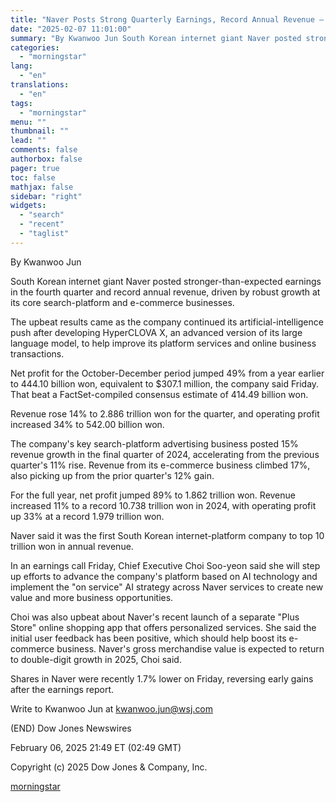 ```yaml
---
title: "Naver Posts Strong Quarterly Earnings, Record Annual Revenue — Update"
date: "2025-02-07 11:01:00"
summary: "By Kwanwoo Jun South Korean internet giant Naver posted stronger-than-expected earnings in the fourth quarter and record annual revenue, driven by robust growth at its core search-platform and e-commerce businesses. The upbeat results came as the company continued its artificial-intelligence push after developing HyperCLOVA X, an advanced version of its..."
categories:
  - "morningstar"
lang:
  - "en"
translations:
  - "en"
tags:
  - "morningstar"
menu: ""
thumbnail: ""
lead: ""
comments: false
authorbox: false
pager: true
toc: false
mathjax: false
sidebar: "right"
widgets:
  - "search"
  - "recent"
  - "taglist"
---
```


By Kwanwoo Jun

South Korean internet giant Naver posted stronger-than-expected earnings in the fourth quarter and record annual revenue, driven by robust growth at its core search-platform and e-commerce businesses.

The upbeat results came as the company continued its artificial-intelligence push after developing HyperCLOVA X, an advanced version of its large language model, to help improve its platform services and online business transactions.

Net profit for the October-December period jumped 49% from a year earlier to 444.10 billion won, equivalent to $307.1 million, the company said Friday. That beat a FactSet-compiled consensus estimate of 414.49 billion won.

Revenue rose 14% to 2.886 trillion won for the quarter, and operating profit increased 34% to 542.00 billion won.

The company's key search-platform advertising business posted 15% revenue growth in the final quarter of 2024, accelerating from the previous quarter's 11% rise. Revenue from its e-commerce business climbed 17%, also picking up from the prior quarter's 12% gain.

For the full year, net profit jumped 89% to 1.862 trillion won. Revenue increased 11% to a record 10.738 trillion won in 2024, with operating profit up 33% at a record 1.979 trillion won.

Naver said it was the first South Korean internet-platform company to top 10 trillion won in annual revenue.

In an earnings call Friday, Chief Executive Choi Soo-yeon said she will step up efforts to advance the company's platform based on AI technology and implement the "on service" AI strategy across Naver services to create new value and more business opportunities.

Choi was also upbeat about Naver's recent launch of a separate "Plus Store" online shopping app that offers personalized services. She said the initial user feedback has been positive, which should help boost its e-commerce business. Naver's gross merchandise value is expected to return to double-digit growth in 2025, Choi said.

Shares in Naver were recently 1.7% lower on Friday, reversing early gains after the earnings report.

Write to Kwanwoo Jun at kwanwoo.jun@wsj.com

(END) Dow Jones Newswires

February 06, 2025 21:49 ET (02:49 GMT)

Copyright (c) 2025 Dow Jones & Company, Inc.

[morningstar](https://www.morningstar.com/news/dow-jones/2025020616766/naver-posts-strong-quarterly-earnings-record-annual-revenue-update)
